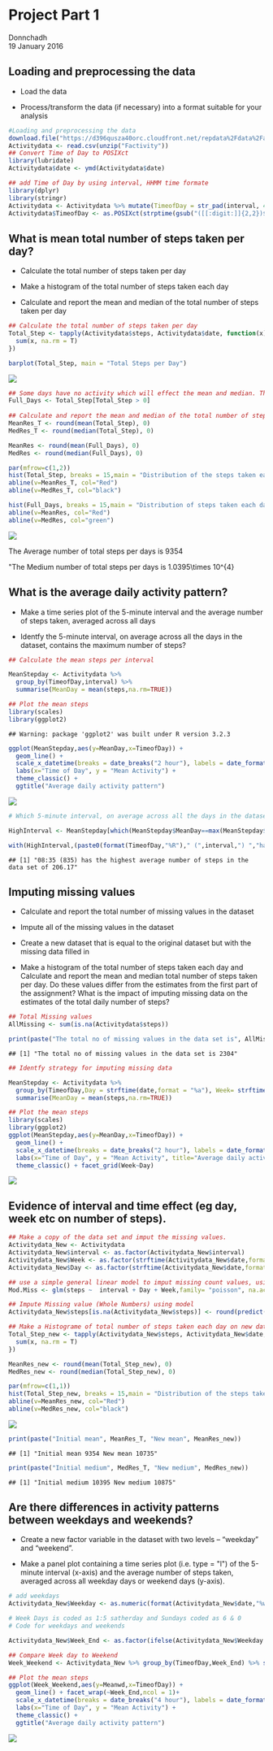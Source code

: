 # Project Part 1
Donnchadh  
19 January 2016  

## Loading and preprocessing the data

* Load the data  

* Process/transform the data (if necessary) into a format suitable for your analysis  


```r
#Loading and preprocessing the data
download.file("https://d396qusza40orc.cloudfront.net/repdata%2Fdata%2Factivity.zip",destfile = "Factivity", mode="wb")
Activitydata <- read.csv(unzip("Factivity"))
## Convert Time of Day to POSIXct
library(lubridate)
Activitydata$date <- ymd(Activitydata$date)

## add Time of Day by using interval, HHMM time formate
library(dplyr)
library(stringr)
Activitydata <- Activitydata %>% mutate(TimeofDay = str_pad(interval, 4, pad = "0"))
Activitydata$TimeofDay <- as.POSIXct(strptime(gsub("([[:digit:]]{2,2})$", ":\\1", Activitydata$TimeofDay),format = "%R"))
```

## What is mean total number of steps taken per day?

* Calculate the total number of steps taken per day

* Make a histogram of the total number of steps taken each day

* Calculate and report the mean and median of the total number of steps taken per day


```r
## Calculate the total number of steps taken per day
Total_Step <- tapply(Activitydata$steps, Activitydata$date, function(x){
  sum(x, na.rm = T)
})

barplot(Total_Step, main = "Total Steps per Day")
```

![](Steps_files/figure-html/unnamed-chunk-2-1.png)

```r
## Some days have no activity which will effect the mean and median. These should probably be removed??
Full_Days <- Total_Step[Total_Step > 0]
  
## Calculate and report the mean and median of the total number of steps taken per day
MeanRes_T <- round(mean(Total_Step), 0)
MedRes_T <- round(median(Total_Step), 0)

MeanRes <- round(mean(Full_Days), 0)
MedRes <- round(median(Full_Days), 0)

par(mfrow=c(1,2))
hist(Total_Step, breaks = 15,main = "Distribution of the steps taken each day (inc Missing)",col="orange")
abline(v=MeanRes_T, col="Red")
abline(v=MedRes_T, col="black")

hist(Full_Days, breaks = 15,main = "Distribution of steps taken each day",col="blue")
abline(v=MeanRes, col="Red")
abline(v=MedRes, col="green")
```

![](Steps_files/figure-html/unnamed-chunk-2-2.png)

The Average number of total steps per days is 9354

"The Medium number of total steps per days is 1.0395\times 10^{4}


## What is the average daily activity pattern?

* Make a time series plot of the 5-minute interval and the average number of steps taken, averaged across all days  

* Identfy the 5-minute interval, on average across all the days in the dataset, contains the maximum number of steps?


```r
## Calculate the mean steps per interval

MeanStepday <- Activitydata %>%
  group_by(TimeofDay,interval) %>% 
  summarise(MeanDay = mean(steps,na.rm=TRUE))

## Plot the mean steps 
library(scales)
library(ggplot2)
```

```
## Warning: package 'ggplot2' was built under R version 3.2.3
```

```r
ggplot(MeanStepday,aes(y=MeanDay,x=TimeofDay)) + 
  geom_line() + 
  scale_x_datetime(breaks = date_breaks("2 hour"), labels = date_format("%H:%M")) + 
  labs(x="Time of Day", y = "Mean Activity") + 
  theme_classic() +
  ggtitle("Average daily activity pattern")
```

![](Steps_files/figure-html/unnamed-chunk-3-1.png)

```r
# Which 5-minute interval, on average across all the days in the dataset, contains the maximum number of steps?

HighInterval <- MeanStepday[which(MeanStepday$MeanDay==max(MeanStepday$MeanDay)),]

with(HighInterval,(paste0(format(TimeofDay,"%R")," (",interval,") ","has the highest average number of steps in the data set of ",round(MeanDay,2))))
```

```
## [1] "08:35 (835) has the highest average number of steps in the data set of 206.17"
```

## Imputing missing values

* Calculate and report the total number of missing values in the dataset  

* Impute all of the missing values in the dataset  

* Create a new dataset that is equal to the original dataset but with the missing data filled in  

* Make a histogram of the total number of steps taken each day and Calculate and report the mean and median total number of steps taken per day. Do these values differ from the estimates from the first part of the assignment? What is the impact of imputing missing data on the estimates of the total daily number of steps?



```r
## Total Missing values
AllMissing <- sum(is.na(Activitydata$steps))

print(paste("The total no of missing values in the data set is", AllMissing))
```

```
## [1] "The total no of missing values in the data set is 2304"
```

```r
## Identfy strategy for imputing missing data 

MeanStepday <- Activitydata %>%
  group_by(TimeofDay,Day = strftime(date,format = "%a"), Week= strftime(Activitydata$date,format = "%U") ) %>% 
  summarise(MeanDay = mean(steps,na.rm=TRUE))

## Plot the mean steps 
library(scales)
library(ggplot2)
ggplot(MeanStepday,aes(y=MeanDay,x=TimeofDay)) + 
  geom_line() + 
  scale_x_datetime(breaks = date_breaks("2 hour"), labels = date_format("%H:%M")) + 
  labs(x="Time of Day", y = "Mean Activity", title="Average daily activity by weekday") + 
  theme_classic() + facet_grid(Week~Day)
```

![](Steps_files/figure-html/unnamed-chunk-4-1.png)


## Evidence of interval and time effect (eg day, week etc on number of steps).



```r
## Make a copy of the data set and imput the missing values.
Activitydata_New <- Activitydata
Activitydata_New$interval <- as.factor(Activitydata_New$interval)
Activitydata_New$Week <- as.factor(strftime(Activitydata_New$date,format = "%U"))
Activitydata_New$Day <- as.factor(strftime(Activitydata_New$date,format = "%a"))

## use a simple general linear model to imput missing count values, using day interval and week id.
Mod.Miss <- glm(steps ~  interval + Day + Week,family= "poisson", na.action= "na.omit",data = Activitydata_New )

## Impute Missing value (Whole Numbers) using model
Activitydata_New$steps[is.na(Activitydata_New$steps)] <- round(predict(Mod.Miss, newdata = Activitydata_New[is.na(Activitydata_New$steps),], type = "response"),0)

## Make a Histograme of total number of steps taken each day on new data set
Total_Step_new <- tapply(Activitydata_New$steps, Activitydata_New$date, function(x){
  sum(x, na.rm = T)
})

MeanRes_new <- round(mean(Total_Step_new), 0)
MedRes_new <- round(median(Total_Step_new), 0)

par(mfrow=c(1,1))
hist(Total_Step_new, breaks = 15,main = "Distribution of the steps taken each day (No Missing)",col="Green")
abline(v=MeanRes_new, col="Red")
abline(v=MedRes_new, col="black")
```

![](Steps_files/figure-html/unnamed-chunk-5-1.png)

```r
print(paste("Initial mean", MeanRes_T, "New mean", MeanRes_new))
```

```
## [1] "Initial mean 9354 New mean 10735"
```

```r
print(paste("Initial medium", MedRes_T, "New medium", MedRes_new))
```

```
## [1] "Initial medium 10395 New medium 10875"
```


## Are there differences in activity patterns between weekdays and weekends?

* Create a new factor variable in the dataset with two levels – “weekday” and “weekend”.

* Make a panel plot containing a time series plot (i.e. type = "l") of the 5-minute interval (x-axis) and the average number of steps taken, averaged across all weekday days or weekend days (y-axis).


```r
# add weekdays 
Activitydata_New$Weekday <- as.numeric(format(Activitydata_New$date,"%w"))

# Week Days is coded as 1:5 satherday and Sundays coded as 6 & 0
# Code for weekdays and weekends

Activitydata_New$Week_End <- as.factor(ifelse(Activitydata_New$Weekday >=1 & Activitydata_New$Weekday <= 5, "WeekDay","Weekend" ))

## Compare Week day to Weekend
Week_Weekend <- Activitydata_New %>% group_by(TimeofDay,Week_End) %>% summarise(Meanwd = mean(steps,na.rm=TRUE))

## Plot the mean steps 
ggplot(Week_Weekend,aes(y=Meanwd,x=TimeofDay)) + 
  geom_line() + facet_wrap(~Week_End,ncol = 1)+
  scale_x_datetime(breaks = date_breaks("4 hour"), labels = date_format("%H:%M")) + 
  labs(x="Time of Day", y = "Mean Activity") + 
  theme_classic() +
  ggtitle("Average daily activity pattern")
```

![](Steps_files/figure-html/unnamed-chunk-6-1.png)

